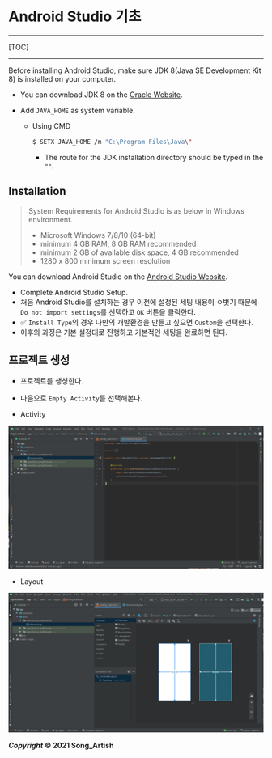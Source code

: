 # Android Studio 기초



---

[TOC]

---





Before installing Android Studio, make sure JDK 8(Java SE Development Kit 8) is installed on your computer.

- You can download JDK 8 on the [Oracle Website](http://www.oracle.com/technetwork/java/javase/downloads/jdk8-downloads-2133151.html).

- Add `JAVA_HOME` as system variable.

  - Using CMD

    ```bash
    $ SETX JAVA_HOME /m "C:\Program Files\Java\"
    ```

    - The route for the JDK installation directory should be typed in the `""`.



## Installation

> System Requirements for Android Studio is as below in Windows environment.
>
> - Microsoft Windows 7/8/10 (64-bit)
> - minimum 4 GB RAM, 8 GB RAM recommended
> - minimum 2 GB of available disk space, 4 GB recommended
> - 1280 x 800 minimum screen resolution

You can download Android Studio on the [Android Studio Website](https://developer.android.com/studio?hl=ko).



- Complete Android Studio Setup.
- 처음 Android Studio를 설치하는 경우 이전에 설정된 세팅 내용이 ㅇ벗기 때문에 `Do not import settings`를 선택하고 `OK` 버튼을 클릭한다.
- :white_check_mark: `Install Type`의 경우 나만의 개발환경을 만들고 싶으면 `Custom`을 선택한다.
- 이후의 과정은 기본 설정대로 진행하고 기본적인 세팅을 완료하면 된다.



## 프로젝트 생성

- 프로젝트를 생성한다.
- 다음으로 `Empty Activity`를 선택해본다.



- Activity

![Activity](img/MainActivity.png)

- Layout

![Layout](img/activity_main.png)



***Copyright* © 2021 Song_Artish**